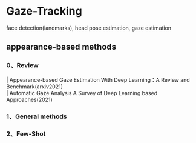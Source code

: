 # Gaze-Tracking
face detection(landmarks), head pose estimation, gaze estimation  
## appearance-based methods  
### 0、Review
| Appearance-based Gaze Estimation With Deep Learning：A Review and Benchmark(arxiv2021)  
| Automatic Gaze Analysis A Survey of Deep Learning based Approaches(2021)
### 1、General methods

### 2、Few-Shot
